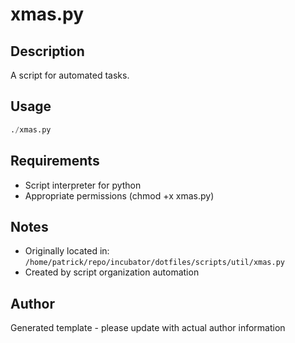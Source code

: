 # xmas.py

## Description
A script for automated tasks.

## Usage
```python
./xmas.py
```

## Requirements
- Script interpreter for python
- Appropriate permissions (chmod +x xmas.py)

## Notes
- Originally located in: `/home/patrick/repo/incubator/dotfiles/scripts/util/xmas.py`
- Created by script organization automation

## Author
Generated template - please update with actual author information
